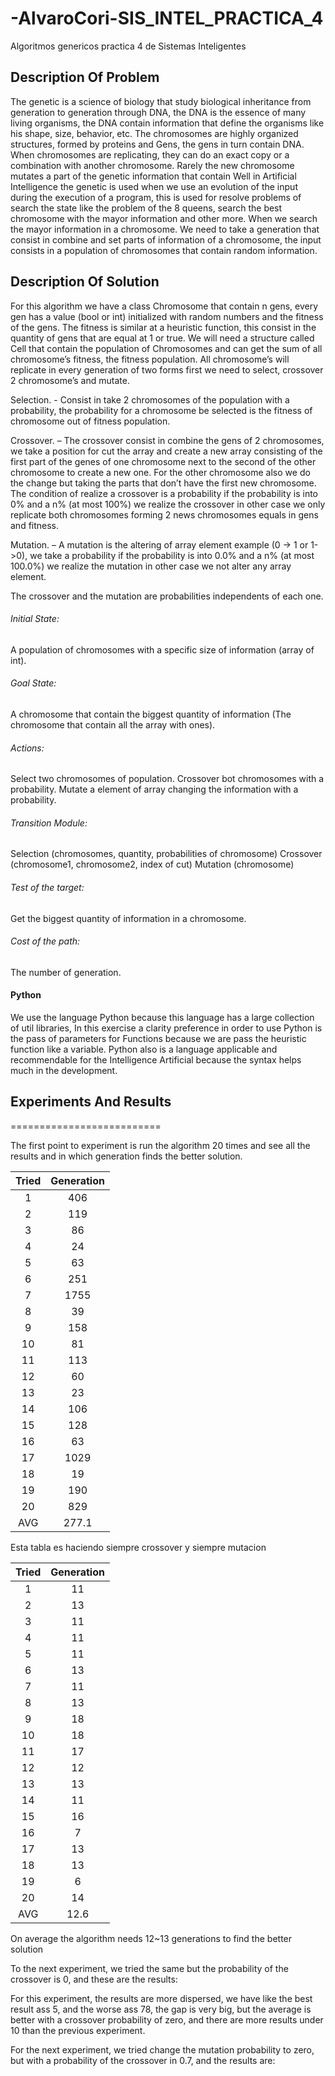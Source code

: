 # -AlvaroCori-SIS_INTEL_PRACTICA_4
Algoritmos genericos practica 4 de Sistemas Inteligentes
## Description Of Problem
The genetic is a science of biology that study biological inheritance from generation to generation through DNA, the DNA is the essence of many living organisms, the DNA contain information that define the organisms like his shape, size, behavior, etc.
The chromosomes are highly organized structures, formed by proteins and Gens, the gens in turn contain DNA. When chromosomes are replicating, they can do an exact copy or a combination with another chromosome. Rarely the new chromosome mutates a part of the genetic information that contain
Well in Artificial Intelligence the genetic is used when we use an evolution of the input during the execution of a program, this is used for resolve problems of search the state like the problem of the 8 queens, search the best chromosome with the mayor information and other more.
When we search the mayor information in a chromosome. We need to take a generation that consist in combine and set parts of information of a chromosome, the input consists in a population of chromosomes that contain random information.
## Description Of Solution
For this algorithm we have a class Chromosome that contain n gens, every gen has a value (bool or int) initialized with random numbers and the fitness of the gens.
The fitness is similar at a heuristic function, this consist in the quantity of gens that are equal at 1 or true.
We will need a structure called Cell that contain the population of Chromosomes and can get the sum of all chromosome’s fitness, the fitness population.
All chromosome’s will replicate in every generation of two forms first we need to select, crossover 2 chromosome’s and mutate.

Selection. - Consist in take 2 chromosomes of the population with a probability, the probability for a chromosome be selected is the fitness of chromosome out of fitness population.

Crossover. – The crossover consist in combine the gens of 2 chromosomes, we take a position for cut the array and create a new array consisting of the first part of the genes of one chromosome next to the second of the other chromosome to create a new one. For the other chromosome also we do the change but taking the parts that don’t have the first new chromosome.
The condition of realize a crossover is a probability if the probability is into 0% and a n% (at most 100%) we realize the crossover in other case we only replicate both chromosomes forming 2 news chromosomes equals in gens and fitness.

Mutation. – A mutation is the altering of array element example (0 -> 1 or 1->0), we take a probability if the probability is into 0.0% and a n% (at most 100.0%) we realize the mutation in other case we not alter any array element. 

The crossover and the mutation are probabilities independents of each one.

###### Initial State:
A population of chromosomes with a specific size of information (array of int).
###### Goal State:
A chromosome that contain the biggest quantity of information (The chromosome that contain all the array with ones).
###### Actions:
Select two chromosomes of population.
Crossover bot chromosomes with a probability.
Mutate a element of array changing the information with a probability.
###### Transition Module:
Selection (chromosomes, quantity, probabilities of chromosome)
Crossover (chromosome1, chromosome2, index of cut)
Mutation (chromosome)
###### Test of the target:
Get the biggest quantity of information in a chromosome.
###### Cost of the path:
The number of generation.

#### Python
We use the language Python because this language has a large collection of util libraries, In this exercise a clarity preference in order to use Python is the pass of parameters for Functions because we are pass the heuristic function like a variable.
Python also is a language applicable and recommendable for the Intelligence Artificial because the syntax helps much in the development.

## Experiments And Results
==========================

The first point to experiment is run the algorithm 20 times and see all the results and in which generation finds the better solution.

| Tried    |  Generation  | 
| :------: | :------: |
|   1   |    406    | 
|   2   |    119    |   
|   3   |     86    | 
|   4   |     24    | 
|   5   |     63    | 
|   6   |    251    | 
|   7   |   1755    | 
|   8   |     39    | 
|   9   |    158    | 
|  10   |     81    | 
|  11   |    113    | 
|  12   |     60    | 
|  13   |     23    | 
|  14   |    106    | 
|  15   |    128    | 
|  16   |     63    | 
|  17   |   1029    | 
|  18   |     19    | 
|  19   |    190    | 
|  20   |    829    | 
|  AVG  |    277.1  | 

Esta tabla es haciendo siempre crossover y siempre mutacion

| Tried    |  Generation  | 
| :------: | :------: |
|   1   |    11    | 
|   2   |    13    |   
|   3   |    11    | 
|   4   |    11    | 
|   5   |    11    | 
|   6   |    13    | 
|   7   |    11    | 
|   8   |    13    | 
|   9   |    18    | 
|  10   |    18    | 
|  11   |    17    | 
|  12   |    12    | 
|  13   |    13    | 
|  14   |    11    | 
|  15   |    16    | 
|  16   |     7    | 
|  17   |    13    | 
|  18   |    13    | 
|  19   |     6    | 
|  20   |    14    | 
|  AVG   |  12.6    | 

On average the algorithm needs 12~13 generations to find the better solution

To the next experiment, we tried the same but the probability of the crossover is 0, and these are the results:



For this experiment, the results are more dispersed, we have like the best result ass 5, and the worse ass 78, the gap is very big, but the average is better with a crossover probability of zero, and there are more results under 10 than the previous experiment.


For the next experiment, we tried change the mutation probability to zero, but with a probability of the crossover in 0.7, and the results are:



